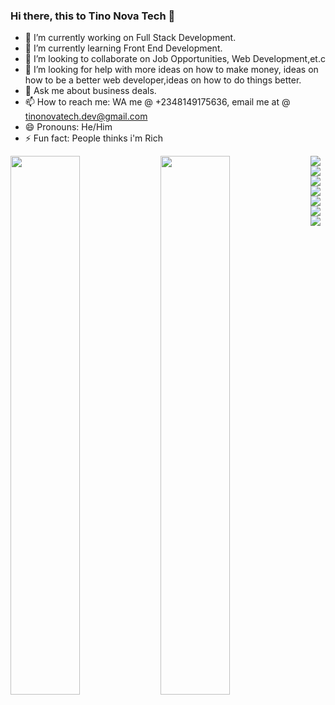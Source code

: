 ### Hi there, this to Tino Nova Tech 👋

- 🔭 I’m currently working on Full Stack Development.
- 🌱 I’m currently learning Front End Development.
- 👯 I’m looking to collaborate on Job Opportunities, Web Development,et.c
- 🤔 I’m looking for help with more ideas on how to make money, ideas on how to be a better web developer,ideas on how to do things better.
- 💬 Ask me about business deals.
- 📫 How to reach me: WA me @ +2348149175636, email me at @ tinonovatech.dev@gmail.com
- 😄 Pronouns: He/Him
- ⚡ Fun fact: People thinks i'm Rich


<img  align="left" width="47%" src="https://github-readme-stats.vercel.app/api?username=Britinogn&show_icons=true&theme=radical"/> 

<img align="left" width="47%" src="https://github-readme-stats.vercel.app/api/top-langs/?username=Britinogn&layout=compact"/> 

<img align="left"  src="https://img.shields.io/badge/html5-%23E34F26.svg?style=for-the-badge&logo=html5&logoColor=white"/>
<img align="left" src="https://img.shields.io/badge/css3-%231572B6.svg?style=for-the-badge&logo=css3&logoColor=white"/>
<img  src="https://img.shields.io/badge/javascript-%23323330.svg?style=for-the-badge&logo=javascript&logoColor=%23F7DF1E"/>
<img align="left" src="https://img.shields.io/badge/php-%23777BB4.svg?style=for-the-badge&logo=php&logoColor=white"/>
<img align="left" src="https://img.shields.io/badge/bootstrap-%23563D7C.svg?style=for-the-badge&logo=bootstrap&logoColor=white"/>
<img align="left" src="https://img.shields.io/badge/laravel-%23FF2D20.svg?style=for-the-badge&logo=laravel&logoColor=white"/>
<img  src="https://img.shields.io/badge/tailwindcss-%2338B2AC.svg?style=for-the-badge&logo=tailwind-css&logoColor=white"/>

